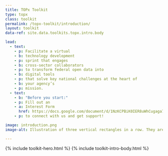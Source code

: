 ```yaml
---
title: TOPx Toolkit
type: topx
class: toolkit
permalink: /topx-toolkit/introduction/
layout: toolkit
data-ref: site.data.toolkits.topx.intro.body

lead:
  - text:
    - p: Facilitate a virtual
    - b: technology development
    - p: sprint that engages
    - b: cross-sector collaborators
    - p: to transform federal open data into
    - b: digital tools
    - p: that solve key national challenges at the heart of
    - b: your agency’s
    - p: mission.
  - text:
    - b: "Before you start:"
    - p: Fill out an
    - a: Interest Form
      href: https://docs.google.com/document/d/1NzKCPBiK0IER8uWhCugaga7Iz_3NuvVEYpbuE6tcjpo/edit
    - p: to connect with us and get support!

image: introduction.png
image-alt: Illustration of three vertical rectangles in a row. They are red, yellow, and blue.

---
```


{% include toolkit-hero.html %}
{% include toolkit-intro-body.html %}
